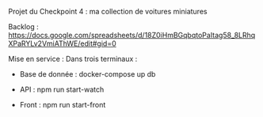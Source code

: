 Projet du Checkpoint 4 : ma collection de voitures miniatures

Backlog : https://docs.google.com/spreadsheets/d/18Z0iHmBGqbqtoPaItag58_8LRhqXPaRYLv2VmiAThWE/edit#gid=0

Mise en service :
Dans trois terminaux :

- Base de donnée : docker-compose up db

- API : npm run start-watch

- Front : npm run start-front
